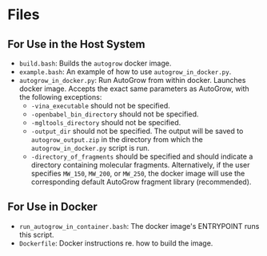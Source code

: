Files
=====

For Use in the Host System
--------------------------

* `build.bash`: Builds the `autogrow` docker image.
* `example.bash`: An example of how to use `autogrow_in_docker.py`.
* `autogrow_in_docker.py`: Run AutoGrow from within docker. Launches docker
  image. Accepts the exact same parameters as AutoGrow, with the following
  exceptions:
  - `-vina_executable` should not be specified.
  - `-openbabel_bin_directory` should not be specified.
  - `-mgltools_directory` should not be specified.
  - `-output_dir` should not be specified. The output will be saved to
    `autogrow_output.zip` in the directory from which the
    `autogrow_in_docker.py` script is run.
  - `-directory_of_fragments` should be specified and should indicate a
    directory containing molecular fragments. Alternatively, if the user
    specifies `MW_150`, `MW_200`, or `MW_250`, the docker image will use the
    corresponding default AutoGrow fragment library (recommended).

For Use in Docker
-----------------

* `run_autogrow_in_container.bash`: The docker image's ENTRYPOINT runs this script.
* `Dockerfile`: Docker instructions re. how to build the image.